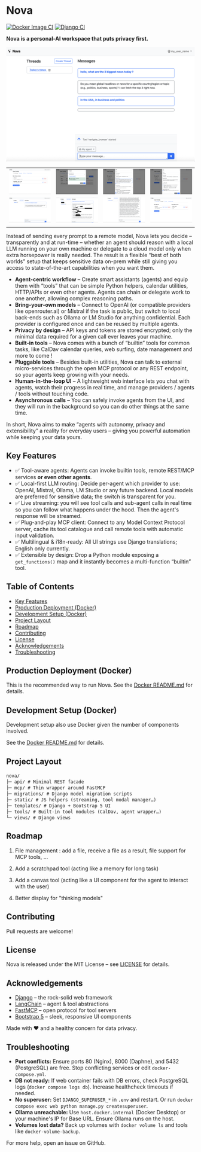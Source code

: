 # Nova

[![Docker Image CI](https://github.com/AMairesse/Nova/actions/workflows/docker-image.yml/badge.svg)](https://github.com/AMairesse/Nova/actions/workflows/docker-image.yml)
[![Django CI](https://github.com/AMairesse/Nova/actions/workflows/django.yml/badge.svg)](https://github.com/AMairesse/Nova/actions/workflows/django.yml)

**Nova is a personal-AI workspace that puts privacy first.**

![Tool being used](./screenshots/Tool%20being%20used.png)

| | | | |
| --- | --- | --- | --- |
| ![Providers' config](./screenshots/Providers%20config.png) | ![MCP Servers support](./screenshots/MCP%20Servers%20support.png) | ![Define your caldav agent](./screenshots/Define%20your%20caldav%20agent.png) | ![Define your main agent](./screenshots/Define%20your%20main%20agent.png) |
| ![Simple question](./screenshots/Simple%20question.png) | ![Your agent can use CalDav](./screenshots/Caldav%20use.png) | ![Webbrowsing by agent](./screenshots/Webbrowsing%20by%20agent.png) | ![Agents and Agents as tools](./screenshots/Agents%20and%20Agents%20as%20tools.png) |
| | | | |

Instead of sending every prompt to a remote model, Nova lets you decide – transparently and at run-time – whether an agent should reason with a local LLM running on your own machine or delegate to a cloud model only when extra horsepower is really needed. The result is a flexible “best of both worlds” setup that keeps sensitive data on-prem while still giving you access to state-of-the-art capabilities when you want them.

- **Agent-centric workflow** – Create smart assistants (agents) and equip them with “tools” that can be simple Python helpers, calendar utilities, HTTP/APIs or even other agents. Agents can chain or delegate work to one another, allowing complex reasoning paths.
- **Bring-your-own models** – Connect to OpenAI (or compatible providers like openrouter.ai) or Mistral if the task is public, but switch to local back-ends such as Ollama or LM Studio for anything confidential. Each provider is configured once and can be reused by multiple agents.
- **Privacy by design** – API keys and tokens are stored encrypted; only the minimal data required for a given call ever leaves your machine.
- **Built-in tools** – Nova comes with a bunch of “builtin” tools for common tasks, like CalDav calendar queries, web surfing, date management and more to come !
- **Pluggable tools** – Besides built-in utilities, Nova can talk to external micro-services through the open MCP protocol or any REST endpoint, so your agents keep growing with your needs.
- **Human-in-the-loop UI** – A lightweight web interface lets you chat with agents, watch their progress in real time, and manage providers / agents / tools without touching code.
- **Asynchronous calls** – You can safely invoke agents from the UI, and they will run in the background so you can do other things at the same time.

In short, Nova aims to make “agents with autonomy, privacy and extensibility” a reality for everyday users – giving you powerful automation while keeping your data yours.

## Key Features

- ✅ Tool-aware agents: Agents can invoke builtin tools, remote REST/MCP services **or even other agents**.
- ✅ Local-first LLM routing: Decide per-agent which provider to use: OpenAI, Mistral, Ollama, LM Studio or any future backend. Local models are preferred for sensitive data; the switch is transparent for you.
- ✅ Live streaming: you will see tool calls and sub-agent calls in real time so you can follow what happens under the hood. Then the agent's response will be streamed.
- ✅ Plug-and-play MCP client: Connect to any Model Context Protocol server, cache its tool catalogue and call remote tools with automatic input validation.
- ✅ Multilingual & i18n-ready: All UI strings use Django translations; English only currently.
- ✅ Extensible by design: Drop a Python module exposing a `get_functions()` map and it instantly becomes a multi-function “builtin” tool.

## Table of Contents

- [Key Features](#key-features)
- [Production Deployment (Docker)](#production-deployment-docker)
- [Development Setup (Docker)](#development-setup-docker)
- [Project Layout](#project-layout)
- [Roadmap](#roadmap)
- [Contributing](#contributing)
- [License](#license)
- [Acknowledgements](#acknowledgements)
- [Troubleshooting](#troubleshooting)


## Production Deployment (Docker)

This is the recommended way to run Nova.
See the [Docker README.md](docker/) for details.


## Development Setup (Docker)

Development setup also use Docker given the number of components involved.

See the [Docker README.md](docker/) for details.


## Project Layout

```
nova/
├─ api/ # Minimal REST facade
├─ mcp/ # Thin wrapper around FastMCP
├─ migrations/ # Django model migration scripts
├─ static/ # JS helpers (streaming, tool modal manager…)
├─ templates/ # Django + Bootstrap 5 UI
├─ tools/ # Built-in tool modules (CalDav, agent wrapper…)
└─ views/ # Django views
```

## Roadmap

1. File management : add a file, receive a file as a result, file support for MCP tools, ...

2. Add a scratchpad tool (acting like a memory for long task)

3. Add a canvas tool (acting like a UI component for the agent to interact with the user)

4. Better display for "thinking models"


## Contributing

Pull requests are welcome!


## License

Nova is released under the MIT License – see [LICENSE](LICENSE) for details.


## Acknowledgements

- [Django](https://www.djangoproject.com/) – the rock-solid web framework
- [LangChain](https://python.langchain.com/) – agent & tool abstractions
- [FastMCP](https://github.com/modelcontext/fastmcp) – open protocol for tool servers
- [Bootstrap 5](https://getbootstrap.com/) – sleek, responsive UI components

Made with ❤️ and a healthy concern for data privacy.


## Troubleshooting

- **Port conflicts:** Ensure ports 80 (Nginx), 8000 (Daphne), and 5432 (PostgreSQL) are free. Stop conflicting services or edit `docker-compose.yml`.
- **DB not ready:** If web container fails with DB errors, check PostgreSQL logs (`docker compose logs db`). Increase healthcheck timeouts if needed.
- **No superuser:** Set `DJANGO_SUPERUSER_*` in `.env` and restart. Or run `docker compose exec web python manage.py createsuperuser`.
- **Ollama unreachable:** Use `host.docker.internal` (Docker Desktop) or your machine's IP for Base URL. Ensure Ollama runs on the host.
- **Volumes lost data?** Back up volumes with `docker volume ls` and tools like `docker-volume-backup`.

For more help, open an issue on GitHub.

